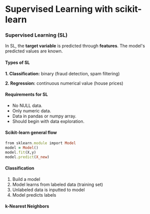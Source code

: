 # Supervised Learning with scikit-learn

### Supervised Learning (SL)
In SL, the **target variable** is predicted through **features**. The model's predicted values are known.

#### Types of SL
**1. Classification:** binary (fraud detection, spam filtering)
     
**2. Regression:** continuous numerical value (house prices)

#### Requirements for SL
- No NULL data.
- Only numeric data.
- Data in pandas or numpy array.
- Should begin with data exploration.
  
#### Scikit-learn general flow
```ruby
from sklearn.module import Model
model = Model()
model.fit(X,y)
model.predict(X_new)
```

#### Classification
1. Build a model
2. Model learns from labeled data (training set)
3. Unlabeled data is inputted to model
4. Model predicts labels

#### k-Nearest Neighbors





